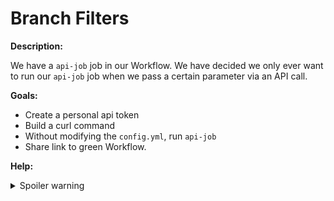 # Branch Filters

**Description:**

We have a `api-job` job in our Workflow. We have decided we only ever want to run our `api-job` job when we pass a certain parameter via an API call.

**Goals:**

- Create a personal api token
- Build a curl command
- Without modifying the `config.yml`, run `api-job`
- Share link to green Workflow.

**Help:**
<details>
  <summary>Spoiler warning</summary>
  * https://circleci.com/docs/2.0/managing-api-tokens/
  * https://circleci.com/docs/api/v2/#operation/triggerPipeline
  * https://support.circleci.com/hc/en-us/articles/360052405651-Utilizing-Basic-authorization-in-CircleCI-API-calls
  <details>
    <summary>Bonus Spoiler!</summary>
    ```code
    curl --request POST \
    --url https://circleci.com/api/v2/project/github/[ORG]/[PROJECT]/pipeline \
    --header 'authorization: Basic [BASE64_PERSONAL_API_TOKEN]' \
    --header 'content-type: application/json' \
    --data '[JSON_DATA]'
    ```
  </details>
</details>
